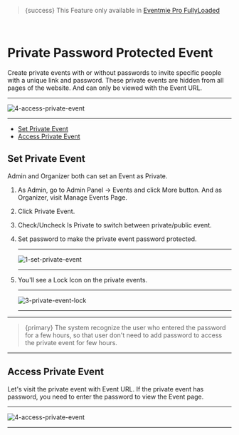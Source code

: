 
>{success} This Feature only available in [Eventmie Pro FullyLoaded](https://classiebit.com/eventmie-pro-fullyloaded)

<br>

# Private Password Protected Event

Create private events with or without passwords to invite specific people with a unique link and password. These private events are hidden from all pages of the website. And can only be viewed with the Event URL.

---

![4-access-private-event](/images/fullyloaded/4-access-private-event.webp "4-access-private-event")

---

- [Set Private Event](#Set-Private-Event)
- [Access Private Event](#Access-Private-Event)


<a name="Set-Private-Event"></a> 
## Set Private Event

Admin and Organizer both can set an Event as Private.

1. As Admin, go to Admin Panel -> Events and click More button. And as Organizer, visit Manage Events Page.
2. Click Private Event.
3. Check/Uncheck Is Private to switch between private/public event.
4. Set password to make the private event password protected.

    ---

    ![1-set-private-event](/images/fullyloaded/1-set-private-event.webp "1-set-private-event")

    ---

5. You'll see a Lock Icon on the private events.

    ---

    ![3-private-event-lock](/images/fullyloaded/3-private-event-lock.webp "3-private-event-lock")

    ---

---

>{primary} The system recognize the user who entered the password for a few hours, so that user don't need to add password to access the private event for few hours.

---


<a name="Access-Private-Event"></a> 
## Access Private Event

Let's visit the private event with Event URL. If the private event has password, you need to enter the password to view the Event page.

---

![4-access-private-event](/images/fullyloaded/4-access-private-event.webp "4-access-private-event")

---

